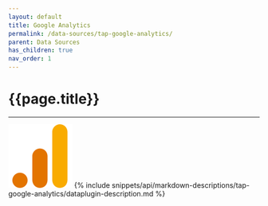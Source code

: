 ```yaml
---
layout: default
title: Google Analytics
permalink: /data-sources/tap-google-analytics/
parent: Data Sources
has_children: true
nav_order: 1
---
```


# {{page.title}}

---

![google-analytics-logo](/assets/datasource_images/tap-google-analytics.svg)
{% include snippets/api/markdown-descriptions/tap-google-analytics/dataplugin-description.md %}